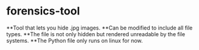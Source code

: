 # forensics-tool
**Tool that lets you hide .jpg images.
**Can be modified to include all file types.
**The file is not only hidden but rendered unreadable by the file systems.
**The Python file only runs on linux for now. 
